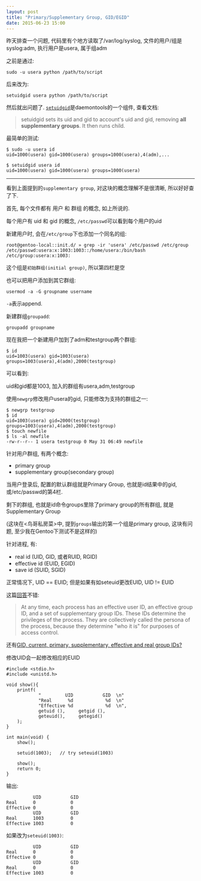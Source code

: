 ```yaml
---
layout: post
title: "Primary/Supplementary Group, GID/EGID"
date: 2015-06-23 15:00
---
```


昨天排查一个问题, 代码里有个地方读取了/var/log/syslog, 文件的用户/组是syslog:adm, 执行用户是usera, 属于组adm

之前是通过:

	sudo -u usera python /path/to/script

后来改为:

	setuidgid usera python /path/to/script

然后就出问题了. [`setuidgid`](http://cr.yp.to/daemontools/setuidgid.html)是daemontools的一个组件, 查看文档:

> setuidgid sets its uid and gid to account's uid and gid, removing **all supplementary groups**. It then runs child.

最简单的测试:

	$ sudo -u usera id
	uid=1000(usera) gid=1000(usera) groups=1000(usera),4(adm),...

	$ setuidgid usera id
	uid=1000(usera) gid=1000(usera) groups=1000(usera)

---

看到上面提到的`supplementary group`, 对这块的概念理解不是很清晰, 所以好好查了下.

首先, 每个文件都有 用户 和 群组 的概念, 如上所说的.

每个用户有 uid 和 gid 的概念, `/etc/passwd`可以看到每个用户的uid

新建用户时, 会在`/etc/group`下也添加一个同名的组:

	root@gentoo-local::init.d/ » grep -ir 'usera' /etc/passwd /etc/group
	/etc/passwd:usera:x:1003:1003::/home/usera:/bin/bash
	/etc/group:usera:x:1003:

这个组是`初始群组(initial group)`, 所以第四栏是空

也可以把用户添加到其它群组:

	usermod -a -G groupname username

`-a`表示append.

新建群组`groupadd`:

	groupadd groupname

现在我把一个新建用户加到了adm和testgroup两个群组:

	$ id
	uid=1003(usera) gid=1003(usera) groups=1003(usera),4(adm),2000(testgroup)

可以看到:

uid和gid都是1003, 加入的群组有usera,adm,testgroup

使用`newgrp`修改用户usera的gid, 只能修改为支持的群组之一:

	$ newgrp testgroup
	$ id
	uid=1003(usera) gid=2000(testgroup) groups=1003(usera),4(adm),2000(testgroup)
	$ touch newfile
	$ ls -al newfile
	-rw-r--r-- 1 usera testgroup 0 May 31 06:49 newfile

针对用户群组, 有两个概念:

* primary group
* supplementary group(secondary group)

当用户登录后, 配置的默认群组就是Primary Group, 也就是id结果中的gid, 或/etc/passwd的第4栏.

剩下的群组, 也就是id命令groups里除了primary group的所有群组, 就是Supplementary Group

(这块在<鸟哥私房菜>中, 提到`groups`输出的第一个组是primary group, 这块有问题, 至少我在Gentoo下测试不是这样的)

针对进程, 有:

* real id (UID, GID, 或者RUID, RGID)
* effective id (EUID, EGID)
* save id (SUID, SGID)

正常情况下, UID == EUID; 但是如果有如seteuid更改EUID, UID != EUID

这篇[回答](http://unix.stackexchange.com/questions/76634/what-is-a-process-gid-and-what-purpose-does-it-serve)不错:

> At any time, each process has an effective user ID, an effective group ID, and a set of supplementary group IDs. These IDs determine the privileges of the process. They are collectively called the persona of the process, because they determine "who it is" for purposes of access control.

还有[GID, current, primary, supplementary, effective and real group IDs?](http://unix.stackexchange.com/a/18203/45725)

修改UID会一起修改相应的EUID

	#include <stdio.h>
	#include <unistd.h>

	void show(){
		printf(
				"         UID           GID  \n"
				"Real      %d            %d  \n"
				"Effective %d            %d  \n",
				getuid (),     getgid (),
				geteuid(),     getegid()
		);
	}

	int main(void) {
		show();

		setuid(1003);	// try seteuid(1003)

		show();
		return 0;
	}

输出:

			  UID           GID
	Real      0             0
	Effective 0             0
			  UID           GID
	Real      1003          0
	Effective 1003          0

如果改为`seteuid(1003)`:

			  UID           GID
	Real      0             0
	Effective 0             0
			  UID           GID
	Real      0             0
	Effective 1003          0
